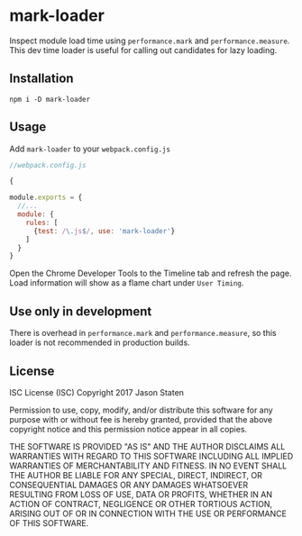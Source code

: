 # mark-loader

Inspect module load time using `performance.mark` and `performance.measure`.
This dev time loader is useful for calling out candidates for lazy loading.

## Installation

```
npm i -D mark-loader
```

## Usage

Add `mark-loader` to your `webpack.config.js`

```js
//webpack.config.js

{

module.exports = {
  //...
  module: {
    rules: [
      {test: /\.js$/, use: 'mark-loader'}
    ]
  }
}

```

Open the Chrome Developer Tools to the Timeline tab and refresh the page. Load
information will show as a flame chart under `User Timing`.

## Use only in development

There is overhead in `performance.mark` and `performance.measure`, so this
loader is not recommended in production builds.

## License

ISC License (ISC)
Copyright 2017 Jason Staten

Permission to use, copy, modify, and/or distribute this software for any
purpose with or without fee is hereby granted, provided that the above
copyright notice and this permission notice appear in all copies.

THE SOFTWARE IS PROVIDED "AS IS" AND THE AUTHOR DISCLAIMS ALL WARRANTIES WITH
REGARD TO THIS SOFTWARE INCLUDING ALL IMPLIED WARRANTIES OF MERCHANTABILITY AND
FITNESS. IN NO EVENT SHALL THE AUTHOR BE LIABLE FOR ANY SPECIAL, DIRECT,
INDIRECT, OR CONSEQUENTIAL DAMAGES OR ANY DAMAGES WHATSOEVER RESULTING FROM
LOSS OF USE, DATA OR PROFITS, WHETHER IN AN ACTION OF CONTRACT, NEGLIGENCE OR
OTHER TORTIOUS ACTION, ARISING OUT OF OR IN CONNECTION WITH THE USE OR
PERFORMANCE OF THIS SOFTWARE.
